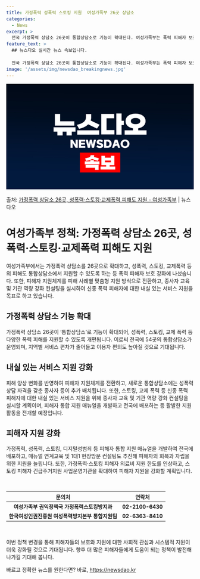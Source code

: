 ```yaml
---
title: 가정폭력 성폭력 스토킹 지원  여성가족부 26곳 상담소
categories:
  - News
excerpt: >
  전국 가정폭력 상담소 26곳이 통합상담소로 기능이 확대된다. 여성가족부는 폭력 피해자 보호 강화를 위해 시군…
feature_text: >
  ## 뉴스다오 실시간 뉴스 속보입니다.

  전국 가정폭력 상담소 26곳이 통합상담소로 기능이 확대된다. 여성가족부는 폭력 피해자 보호 강화를 위해 시군…
image: '/assets/img/newsdao_breakingnews.jpg'
---
```


![뉴스다오 속보](/assets/img/newsdao_breakingnews.jpg)

<p>출처: <a href="https://newsdao.kr/3111" rel="dofollow">가정폭력 상담소 26곳, 성폭력·스토킹·교제폭력 피해도 지원 - 여성가족부</a> | 뉴스다오</p>

<h1>여성가족부 정책: 가정폭력 상담소 26곳, 성폭력·스토킹·교제폭력 피해도 지원</h1>

<p data-ke-size="size16">여성가족부에서는 가정폭력 상담소를 26곳으로 확대하고, 성폭력, 스토킹, 교제폭력 등의 피해도 통합상담소에서 지원할 수 있도록 하는 등 폭력 피해자 보호 강화에 나섰습니다. 또한, 피해자 지원체계를 피해 사례별 맞춤형 지원 방식으로 전환하고, 종사자 교육 및 기관 역량 강화 컨설팅을 실시하여 신종 폭력 피해자에 대한 내실 있는 서비스 지원을 목표로 하고 있습니다.</p>

<h2 data-ke-size="size26">가정폭력 상담소 기능 확대</h2>
<p data-ke-size="size16">가정폭력 상담소 26곳이 ‘통합상담소’로 기능이 확대되어, 성폭력, 스토킹, 교제 폭력 등 다양한 폭력 피해를 지원할 수 있도록 개편됩니다. 이로써 전국에 54곳의 통합상담소가 운영되며, 지역별 서비스 편차가 줄어들고 이용자 편의도 높아질 것으로 기대됩니다.</p>

<h2 data-ke-size="size26">내실 있는 서비스 지원 강화</h2>
<p data-ke-size="size16">피해 양상 변화를 반영하여 피해자 지원체계를 전환하고, 새로운 통합상담소에는 성폭력 상담 자격을 갖춘 종사자 등이 추가 배치됩니다. 또한, 스토킹, 교제 폭력 등 신종 폭력 피해자에 대한 내실 있는 서비스 지원을 위해 종사자 교육 및 기관 역량 강화 컨설팅을 실시할 계획이며, 피해자 통합 지원 매뉴얼을 개발하고 전국에 배포하는 등 활발한 지원 활동을 전개할 예정입니다.</p>

<h2 data-ke-size="size26">피해자 지원 강화</h2>
<p data-ke-size="size16">가정폭력, 성폭력, 스토킹, 디지털성범죄 등 피해자 통합 지원 매뉴얼을 개발하여 전국에 배포하고, 매뉴얼 연계교육 및 1대1 현장방문 컨설팅도 추진해 피해자의 회복과 자립을 위한 지원을 늘립니다. 또한, 가정폭력·스토킹 피해자 의료비 지원 한도를 인상하고, 스토킹 피해자 긴급주거지원 사업운영기관을 확대하여 피해자 지원을 강화할 계획입니다.</p>

<p data-ke-size="size16">&nbsp;</p>

<table>
<thead>
<tr>
<th style="text-align: center; height: 17px;"><b>문의처</b></th>
<th style="text-align: center; height: 17px;"><b>연락처</b></th>
</tr>
</thead>
<tbody>
<tr>
<td style="text-align: center; height: 17px;"><b>여성가족부 권익정책국 가정폭력스토킹방지과</b></td>
<td style="text-align: center; height: 17px;"><b>02-2100-6430</b></td>
</tr>
<tr>
<td style="text-align: center; height: 17px;"><b>한국여성인권진흥원 여성폭력방지본부 통합지원팀</b></td>
<td style="text-align: center; height: 17px;"><b>02-6363-8410</b></td>
</tr>
</tbody>
</table>

<p data-ke-size="size16">&nbsp;</p>

<p data-ke-size="size16">이번 정책 변경을 통해 피해자들의 보호와 지원에 대한 사회적 관심과 시스템적 지원이 더욱 강화될 것으로 기대됩니다. 향후 더 많은 피해자들에게 도움이 되는 정책이 발전해 나가길 기대해 봅니다.</p> 

빠르고 정확한 뉴스를 원한다면? 바로, <a href="https://newsdao.kr" rel="dofollow">https://newsdao.kr</a>


